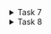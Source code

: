 <details>
<summary>Task 7</summary>

### RSA
- Select two large prime numbers, p and q.
- n = p x q, where n is called the modulus for encryption and decryption.
- Φ(n) = (P-1)(Q-1) 
- Choose value of **e** such that 1<e<n and gcd(Φ(n), e) = 1;
- calculate d = e <sup>-1</sup> modΦ(n) => e d modΦ(n) = 1
- pubK = {e, n}
- privK = {d, n}
 ##### ENC
 C = M<sup>e</sup>modN
 ##### DEC
 M = C<sup>d</sup>modN

</details>

<details>
  <summary>Task 8</summary>
 
   ### Deffie-Hellman
    
|Alice|Bob|
|:----|:----|
|Public Keys available = P, G|Public Keys available = P, G|
|Private Key Selected = a|Private Key Selected = b|
|Key generated =x = G^a mod P|Key generated =y = G^b mod P|
|Exchange of generated keys takes place|
|Key received = y|key received = x|
|Generated Secret Key =k_a = y^a mod P| Generated Secret Key =k_b = x^b mod P|
|Algebraically, it can be shown thatk_a = k_b|
|Users now have a symmetric secret key to encrypt|

  
</details>
